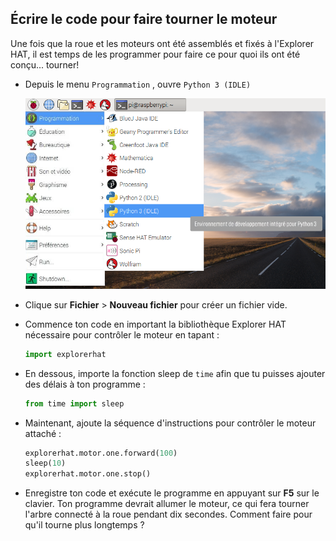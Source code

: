 ## Écrire le code pour faire tourner le moteur

Une fois que la roue et les moteurs ont été assemblés et fixés à l'Explorer HAT, il est temps de les programmer pour faire ce pour quoi ils ont été conçu... tourner!

- Depuis le menu `Programmation` , ouvre `Python 3 (IDLE)`
    
    ![Ouvrir Python](images/python3-app-menu.png)

- Clique sur **Fichier** > **Nouveau fichier** pour créer un fichier vide.

- Commence ton code en important la bibliothèque Explorer HAT nécessaire pour contrôler le moteur en tapant :
    
    ```python
    import explorerhat
    ```

- En dessous, importe la fonction sleep de `time` afin que tu puisses ajouter des délais à ton programme :
    
    ```python
    from time import sleep
    ```

- Maintenant, ajoute la séquence d'instructions pour contrôler le moteur attaché :
    
    ```python
    explorerhat.motor.one.forward(100)
    sleep(10)
    explorerhat.motor.one.stop()
    ```

- Enregistre ton code et exécute le programme en appuyant sur **F5** sur le clavier. Ton programme devrait allumer le moteur, ce qui fera tourner l'arbre connecté à la roue pendant dix secondes. Comment faire pour qu'il tourne plus longtemps ?